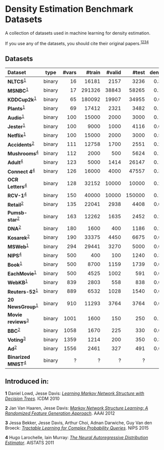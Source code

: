 # Density Estimation Benchmark Datasets

A collection of datasets used in machine learning for density
estimation.

If you use any of the datasets, you should cite their original papers.<sup id="a1">[1](#f1)</sup><sup id="a1">[2](#f2)</sup><sup id="a1">[3](#f3)</sup><sup id="a1">[4](#f4)</sup>

## Datasets

|Dataset | type | #vars | #train | #valid | #test | density | abbrv |
|:------|:---:|---:|---:|---:|---:|---:|---:|
|**NLTCS**<sup id="a1">[1](#f1)</sup>| binary | 16 | 16181 | 2157 | 3236 | 0.332|`NLTCS`|
|**MSNBC**<sup id="a1">[1](#f1)</sup>| binary | 17 | 291326 | 38843 | 58265 | 0.166|`msnbc`|
|**KDDCup2k**<sup id="a1">[1](#f1)</sup>| binary | 65 | 180092 | 19907 | 34955 | 0.008|`kdd`|
|**Plants**<sup id="a1">[1](#f1)</sup>| binary | 69 | 17412 | 2321 | 3482 | 0.180|`plants`|
|**Audio**<sup id="a1">[1](#f1)</sup>| binary | 100 | 15000 | 2000 | 3000 | 0.199|`baudio`|
|**Jester**<sup id="a1">[1](#f1)</sup>| binary | 100 | 9000 | 1000 | 4116 | 0.608|`jester`|
|**Netflix**<sup id="a1">[1](#f1)</sup>| binary | 100 | 15000 | 2000 | 3000 | 0.541|`bnetflix`|
|**Accidents**<sup id="a1">[2](#f2)</sup>| binary | 111 | 12758 | 1700 | 2551 | 0.291|`accidents`|
|**Mushrooms**<sup id="a1">[4](#f4)</sup>| binary | 112 | 2000 | 500 | 5624 | 0.187|`mushrooms`|
|**Adult**<sup id="a1">[4](#f4)</sup>| binary | 123 | 5000 | 1414 | 26147 | 0.112|`adult`|
|**Connect 4**<sup id="a1">[4](#f4)</sup>| binary | 126 | 16000 | 4000 | 47557 | 0.333|`connect4`|
|**OCR Letters**<sup id="a1">[4](#f4)</sup>| binary | 128 | 32152 | 10000 | 10000 | 0.220|`ocr_letters`|
|**RCV-1**<sup id="a1">[4](#f4)</sup>| binary | 150 | 40000 | 10000 | 150000 | 0.138|`rcv1`|
|**Retail**<sup id="a1">[2](#f2)</sup>| binary | 135 | 22041 | 2938 | 4408 | 0.024|`tretail`|
|**Pumsb-star**<sup id="a1">[2](#f2)</sup>| binary | 163 | 12262 | 1635 | 2452 | 0.270|`pumsb_star`|
|**DNA**<sup id="a1">[2](#f2)</sup>| binary | 180 | 1600 | 400 | 1186 | 0.253|`dna`|
|**Kosarek**<sup id="a1">[2](#f2)</sup>| binary | 190 | 33375 | 4450 | 6675 | 0.020|`kosarek`|
|**MSWeb**<sup id="a1">[1](#f1)</sup>| binary | 294 | 29441 | 3270 | 5000 | 0.010|`MSWeb`|
|**NIPS**<sup id="a1">[4](#f4)</sup>| binary | 500 | 400 | 100 | 1240 | 0.367|`nips`|
|**Book**<sup id="a1">[1](#f1)</sup>| binary | 500 | 8700 | 1159 | 1739 | 0.016|`book`|
|**EachMovie**<sup id="a1">[1](#f1)</sup>| binary | 500 | 4525 | 1002 | 591 | 0.059|`tmovie`|
|**WebKB**<sup id="a1">[1](#f1)</sup>| binary | 839 | 2803 | 558 | 838 | 0.064|`cwebkb`|
|**Reuters-52**<sup id="a1">[1](#f1)</sup>| binary | 889 | 6532 | 1028 | 1540 | 0.036|`cr52`|
|**20 NewsGroup**<sup id="a1">[1](#f1)</sup>| binary | 910 | 11293 | 3764 | 3764 | 0.049|`c20ng`|
|**Movie reviews**<sup id="a1">[3](#f3)</sup>| binary | 1001 | 1600 | 150 | 250 | 0.140 |`moviereview`|
|**BBC**<sup id="a1">[2](#f2)</sup>| binary | 1058 | 1670 | 225 | 330 | 0.078|`bbc`|
|**Voting**<sup id="a1">[3](#f3)</sup>| binary | 1359 | 1214 | 200| 350| 0.333|`voting`|
|**Ad**<sup id="a1">[2](#f2)</sup>| binary | 1556 | 2461 | 327 | 491 | 0.008|`ad`|
|**Binarized MNIST**<sup id="a1">[4](#f4)</sup>| binary | ? | ? | ? | ? | ? |`binarized_mnist`|


## Introduced in:

<b id="f1">1</b> Daniel Lowd, Jesse Davis: [*Learning Markov Network
Structure with Decision Trees*][Lowd2010]. ICDM 2010

<b id="f2">2</b> Jan Van Haaren, Jesse Davis: [*Markov Network
Structure Learning: A Randomized Feature Generation Approach*][VanHaaren2012]. AAAI 2012

<b id="f3">3</b> Jessa Bekker, Jesse Davis, Arthur Choi, Adnan Darwiche, Guy Van den Broeck: [*Tractable Learning 
for Complex Probability Queries*][Bekker2015]. NIPS 2015

<b id="f4">4</b> Hugo Larochelle, Iain Murray: [*The Neural Autoregressive Distribution Estimator*][Larochelle2011]. AISTATS 2011

[Lowd2010]: http://ix.cs.uoregon.edu/~lowd/icdm10lowd.pdf
[VanHaaren2012]: http://www.aaai.org/ocs/index.php/AAAI/AAAI12/paper/viewFile/5107/5534
[Bekker2015]: https://lirias.kuleuven.be/bitstream/123456789/513299/4/nips15_cr.pdf
[Larochelle2011]: http://proceedings.mlr.press/v15/larochelle11a/larochelle11a.pdf
